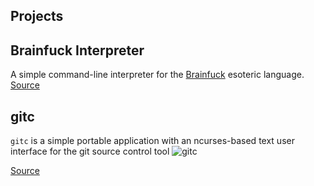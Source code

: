 ## Projects

## Brainfuck Interpreter
A simple command-line interpreter for the [Brainfuck](https://esolangs.org/wiki/Brainfuck) esoteric language.
[Source](https://github.com/canopeerus/brainfuck-interpreter)

## gitc
`gitc` is a simple portable application with an ncurses-based text user
interface for the git source control tool
![gitc](https://i.imgur.com/mmbaWeA.png)

[Source](https://github.com/canopeerus/gitc)
